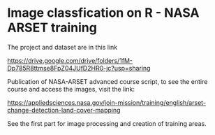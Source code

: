# Image classfication on R - NASA ARSET training

The project and dataset are in this link

https://drive.google.com/drive/folders/1fM-Dp785R8ttmse8FpZ04JUfD2HR0-jc?usp=sharing

Publication of NASA-ARSET advanced course script, to see the entire course and access the images, visit the link:

https://appliedsciences.nasa.gov/join-mission/training/english/arset-change-detection-land-cover-mapping

See the first part for image processing and creation of training areas.
